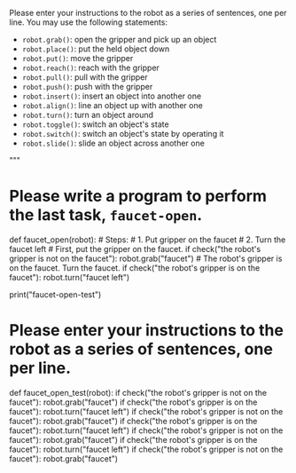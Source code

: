 

Please enter your instructions to the robot as a series of sentences, one per line.
You may use the following statements:


- `robot.grab()`: open the gripper and pick up an object
- `robot.place()`: put the held object down
- `robot.put()`: move the gripper
- `robot.reach()`: reach with the gripper
- `robot.pull()`: pull with the gripper
- `robot.push()`: push with the gripper
- `robot.insert()`: insert an object into another one
- `robot.align()`: line an object up with another one
- `robot.turn()`: turn an object around
- `robot.toggle()`: switch an object's state
- `robot.switch()`: switch an object's state by operating it
- `robot.slide()`: slide an object across another one


"""

# Please write a program to perform the last task, `faucet-open`.
def faucet_open(robot):
    # Steps:
    #  1. Put gripper on the faucet
    #  2. Turn the faucet left
    # First, put the gripper on the faucet.
    if check("the robot's gripper is not on the faucet"):
        robot.grab("faucet")
    # The robot's gripper is on the faucet. Turn the faucet.
    if check("the robot's gripper is on the faucet"):
        robot.turn("faucet left")

print("faucet-open-test")

# Please enter your instructions to the robot as a series of sentences, one per line.
def faucet_open_test(robot):
    if check("the robot's gripper is not on the faucet"):
        robot.grab("faucet")
    if check("the robot's gripper is on the faucet"):
        robot.turn("faucet left")
    if check("the robot's gripper is not on the faucet"):
        robot.grab("faucet")
    if check("the robot's gripper is on the faucet"):
        robot.turn("faucet left")
    if check("the robot's gripper is not on the faucet"):
        robot.grab("faucet")
    if check("the robot's gripper is on the faucet"):
        robot.turn("faucet left")
    if check("the robot's gripper is not on the faucet"):
        robot.grab("faucet")